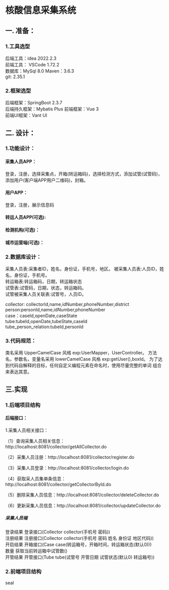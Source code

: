 # 核酸信息采集系统

## 一. 准备：

### 1.工具选型

后端工具：idea 2022.2.3  
前端工具： VSCode 1.72.2  
数据库：MySql 8.0
Maven：3.6.3  
git: 2.35.1

### 2.框架选型

后端框架：SpringBoot 2.3.7  
后端持久框架：Mybatis Plus
前端框架：Vue 3  
前端UI框架：Vant UI

## 二. 设计：

### 1.功能设计：

#### 采集人员APP：

登录，注册，选择采集点，开箱(转运箱码)，选择检测方式，添加试管(试管码)，添加用户(客户端APP用户二维码)，封箱。

#### 用户APP：

登录，注册，展示信息码

#### 转运人员APP(可选):

#### 检测机构(可选)：

#### 城市运营端(可选)：

### 2.数据库设计：

采集人员表:采集者ID，姓名，身份证，手机号，地区。
被采集人员表:人员ID，姓名，身份证，手机号。  
转运箱表:转运箱码，日期，转运箱状态  
试管表:试管码，日期，状态，转运箱码。   
试管被采集人员关联表:试管号，人员ID。

collector: collectorId,name,idNumber,phoneNumber,district  
person:personId,name,idNumber,phoneNumber  
case：caseId,openDate,caseState   
tube:tubeId,openDate,tubeState,caseId   
tube_person_relation:tubeId,personId

### 3.代码规范：

类名采用 UpperCamelCase 风格 exp:UserMapper，UserController。
方法名，参数名，变量名采用 lowerCamelCase 风格 exp:getUser(),boxId。
为了达到代码自解释的目标，任何自定义编程元素在命名时，使用尽量完整的单词 组合来表达其意。

## 三.实现

### 1.后端项目结构

#### 后端接口：
1.采集人员相关接口：

（1）查询采集人员相关信息：http://localhost:8081/collector/getAllCollector.do

（2）采集人员注册：http://localhost:8081/collector/register.do

（3）采集人员登录：http://localhost:8081/collector/login.do

（4）获取采人员集单条信息：http://localhost:8081/collector/getCollectorById.do

（5）删除采集人员信息：http://localhost:8081/collector/deleteCollector.do

（6）更新采集人员信息：http://localhost:8081/collector/updateCollector.do
##### 采集人员端

登录结果 登录接口(Collector collector(手机号 密码))   
注册结果 注册接口(Collector collector(手机号 密码 姓名 身份证 地区代码))  
开启结果 开箱接口(Case case(转运箱号，开箱时间，转运箱状态(默认0)))  
数量 获取当前转运箱中试管数()  
开管结果 开管接口(Tube tube(试管号 开管日期 试管状态(默认0) 转运箱号))


### 2.前端项目结构
seal
